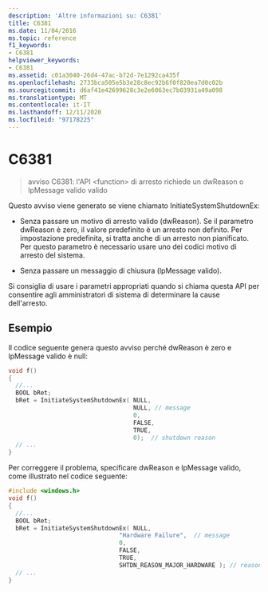 ```yaml
---
description: 'Altre informazioni su: C6381'
title: C6381
ms.date: 11/04/2016
ms.topic: reference
f1_keywords:
- C6381
helpviewer_keywords:
- C6381
ms.assetid: c01a3040-26d4-47ac-b72d-7e1292ca435f
ms.openlocfilehash: 2733bca505e5b3e28c8ec92b6f0f820ea7d0c02b
ms.sourcegitcommit: d6af41e42699628c3e2e6063ec7b03931a49a098
ms.translationtype: MT
ms.contentlocale: it-IT
ms.lasthandoff: 12/11/2020
ms.locfileid: "97178225"
---
```

# <a name="c6381"></a>C6381

> avviso C6381: l'API \<function> di arresto richiede un dwReason o lpMessage valido valido

Questo avviso viene generato se viene chiamato InitiateSystemShutdownEx:

- Senza passare un motivo di arresto valido (dwReason). Se il parametro dwReason è zero, il valore predefinito è un arresto non definito. Per impostazione predefinita, si tratta anche di un arresto non pianificato. Per questo parametro è necessario usare uno dei codici motivo di arresto del sistema.

- Senza passare un messaggio di chiusura (lpMessage valido).

Si consiglia di usare i parametri appropriati quando si chiama questa API per consentire agli amministratori di sistema di determinare la cause dell'arresto.

## <a name="example"></a>Esempio

Il codice seguente genera questo avviso perché dwReason è zero e lpMessage valido è null:

```cpp
void f()
{
  //...
  BOOL bRet;
  bRet = InitiateSystemShutdownEx( NULL,
                                   NULL, // message
                                   0,
                                   FALSE,
                                   TRUE,
                                   0);  // shutdown reason
  // ...
}
```

Per correggere il problema, specificare dwReason e lpMessage valido, come illustrato nel codice seguente:

```cpp
#include <windows.h>
void f()
{
  //...
  BOOL bRet;
  bRet = InitiateSystemShutdownEx( NULL,
                               "Hardware Failure",  // message
                               0,
                               FALSE,
                               TRUE,
                               SHTDN_REASON_MAJOR_HARDWARE ); // reason
  // ...
}
```
